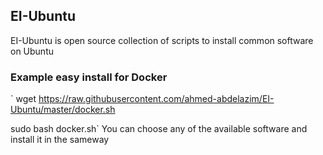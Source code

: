 ## EI-Ubuntu
EI-Ubuntu is open source collection of scripts to install common software on Ubuntu
### Example easy install for Docker
` wget https://raw.githubusercontent.com/ahmed-abdelazim/EI-Ubuntu/master/docker.sh

sudo bash docker.sh`
You can choose any of the available software and install it in the sameway
